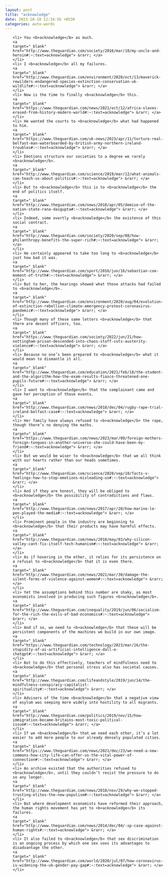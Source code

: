 ```yaml
---
layout: post
title: "acknowledge"
date: 2023-10-10 12:34:56 +0530
categories: auto-words
---
```

<ol>

    <li> You <b>acknowledge</b> as much.
    <a 
    target="_blank" 
    href="http://www.theguardian.com/society/2016/mar/10/my-uncle-and-heroin#:~:text=acknowledge"> &rarr; </a>
    </li>
    <li> I <b>acknowledge</b> all my failures.
    <a 
    target="_blank" 
    href="http://www.theguardian.com/environment/2020/oct/13/maverick-rewilders-endangered-species-extinction-conservation-uk-wildlife#:~:text=acknowledge"> &rarr; </a>
    </li>
    <li> Now is the time to finally <b>acknowledge</b> this.
    <a 
    target="_blank" 
    href="https://www.theguardian.com/news/2021/oct/12/africa-slaves-erased-from-history-modern-world#:~:text=acknowledge"> &rarr; </a>
    </li>
    <li> He wanted the courts to <b>acknowledge</b> what had happened to him.
    <a 
    target="_blank" 
    href="https://www.theguardian.com/uk-news/2023/apr/11/torture-real-belfast-man-waterboarded-by-british-army-northern-ireland-troubles#:~:text=acknowledge"> &rarr; </a>
    </li>
    <li> Emotions structure our societies to a degree we rarely <b>acknowledge</b>.
    <a 
    target="_blank" 
    href="http://www.theguardian.com/science/2019/mar/12/what-animals-can-teach-us-about-politics#:~:text=acknowledge"> &rarr; </a>
    </li>
    <li> But to <b>acknowledge</b> this is to <b>acknowledge</b> the end of politics itself.
    <a 
    target="_blank" 
    href="http://www.theguardian.com/news/2018/apr/05/demise-of-the-nation-state-rana-dasgupta#:~:text=acknowledge"> &rarr; </a>
    </li>
    <li> Indeed, some overtly <b>acknowledge</b> the existence of this social contract.
    <a 
    target="_blank" 
    href="http://www.theguardian.com/society/2020/sep/08/how-philanthropy-benefits-the-super-rich#:~:text=acknowledge"> &rarr; </a>
    </li>
    <li> He certainly appeared to take too long to <b>acknowledge</b> just how bad it was.
    <a 
    target="_blank" 
    href="http://www.theguardian.com/sport/2016/jun/16/sebastian-coe-moment-of-truth#:~:text=acknowledge"> &rarr; </a>
    </li>
    <li> But to her, the hearings showed what those attacks had failed to <b>acknowledge</b>.
    <a 
    target="_blank" 
    href="http://www.theguardian.com/environment/2020/aug/04/evolution-of-extinction-rebellion-climate-emergency-protest-coronavirus-pandemic#:~:text=acknowledge"> &rarr; </a>
    </li>
    <li> Though many of these same letters <b>acknowledge</b> that there are decent officers, too.
    <a 
    target="_blank" 
    href="https://www.theguardian.com/society/2022/jun/21/how-nottingham-prison-descended-into-chaos-staff-cuts-austerity-violence#:~:text=acknowledge"> &rarr; </a>
    </li>
    <li> Because no one’s been prepared to <b>acknowledge</b> what it would mean to dismantle it all.
    <a 
    target="_blank" 
    href="http://www.theguardian.com/education/2021/feb/18/the-student-and-the-algorithm-how-the-exam-results-fiasco-threatened-one-pupils-future#:~:text=acknowledge"> &rarr; </a>
    </li>
    <li> I want to <b>acknowledge</b> that the complainant came and gave her perception of those events.
    <a 
    target="_blank" 
    href="http://www.theguardian.com/news/2018/dec/04/rugby-rape-trial-ireland-belfast-case#:~:text=acknowledge"> &rarr; </a>
    </li>
    <li> Her family have always refused to <b>acknowledge</b> the rape, though there’s no denying the maths.
    <a 
    target="_blank" 
    href="https://www.theguardian.com/news/2023/mar/09/foreign-mothers-foreign-tongues-in-another-universe-she-could-have-been-my-friend#:~:text=acknowledge"> &rarr; </a>
    </li>
    <li> But we would be wiser to <b>acknowledge</b> that we all think with our hearts rather than our heads sometimes.
    <a 
    target="_blank" 
    href="http://www.theguardian.com/science/2020/sep/10/facts-v-feelings-how-to-stop-emotions-misleading-us#:~:text=acknowledge"> &rarr; </a>
    </li>
    <li> And if they are honest, they will be obliged to <b>acknowledge</b> the possibility of contradictions and flaws.
    <a 
    target="_blank" 
    href="http://www.theguardian.com/news/2017/apr/20/how-marine-le-pen-played-the-media#:~:text=acknowledge"> &rarr; </a>
    </li>
    <li> Prominent people in the industry are beginning to <b>acknowledge</b> that their products may have harmful effects.
    <a 
    target="_blank" 
    href="http://www.theguardian.com/news/2018/may/03/why-silicon-valley-cant-fix-itself-tech-humanism#:~:text=acknowledge"> &rarr; </a>
    </li>
    <li> As if hovering in the ether, it relies for its persistence on a refusal to <b>acknowledge</b> that it is even there.
    <a 
    target="_blank" 
    href="http://www.theguardian.com/news/2021/mar/30/damage-the-silent-forms-of-violence-against-women#:~:text=acknowledge"> &rarr; </a>
    </li>
    <li> Yet the assumptions behind this number are shaky, as most economists involved in producing such figures <b>acknowledge</b>.
    <a 
    target="_blank" 
    href="http://www.theguardian.com/inequality/2019/jun/06/socialism-for-the-rich-the-evils-of-bad-economics#:~:text=acknowledge"> &rarr; </a>
    </li>
    <li> And if so, we need to <b>acknowledge</b> that these will be persistent components of the machines we build in our own image.
    <a 
    target="_blank" 
    href="https://www.theguardian.com/technology/2023/mar/16/the-stupidity-of-ai-artificial-intelligence-dall-e-chatgpt#:~:text=acknowledge"> &rarr; </a>
    </li>
    <li> But to do this effectively, teachers of mindfulness need to <b>acknowledge</b> that personal stress also has societal causes.
    <a 
    target="_blank" 
    href="http://www.theguardian.com/lifeandstyle/2019/jun/14/the-mindfulness-conspiracy-capitalist-spirituality#:~:text=acknowledge"> &rarr; </a>
    </li>
    <li> Advisers of the time <b>acknowledge</b> that a negative view of asylum was seeping more widely into hostility to all migrants.
    <a 
    target="_blank" 
    href="http://www.theguardian.com/politics/2019/nov/15/how-immigration-became-britains-most-toxic-political-issue#:~:text=acknowledge"> &rarr; </a>
    </li>
    <li> If we <b>acknowledge</b> that we need each other, it’s a lot easier to add more people to our already densely populated cities.
    <a 
    target="_blank" 
    href="https://www.theguardian.com/news/2021/dec/23/we-need-a-new-commons-how-city-life-can-offer-us-the-vital-power-of-connection#:~:text=acknowledge"> &rarr; </a>
    </li>
    <li> An archive existed that the authorities refused to <b>acknowledge</b>, until they couldn’t resist the pressure to do so any longer.
    <a 
    target="_blank" 
    href="http://www.theguardian.com/news/2018/nov/29/why-we-stopped-trusting-elites-the-new-populism#:~:text=acknowledge"> &rarr; </a>
    </li>
    <li> But where development economists have reformed their approach, the human rights movement has yet to <b>acknowledge</b> its failures.
    <a 
    target="_blank" 
    href="http://www.theguardian.com/news/2014/dec/04/-sp-case-against-human-rights#:~:text=acknowledge"> &rarr; </a>
    </li>
    <li> It also failed to <b>acknowledge</b> that sex discrimination is an ongoing process by which one sex uses its advantages to disadvantage the other.
    <a 
    target="_blank" 
    href="http://www.theguardian.com/world/2020/jul/07/how-coronavirus-is-widening-the-uk-gender-pay-gap#:~:text=acknowledge"> &rarr; </a>
    </li>